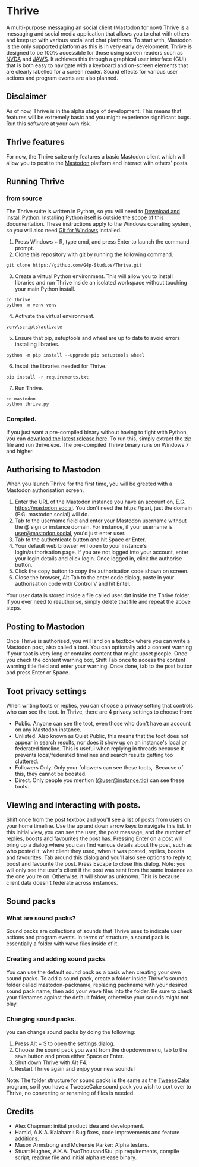 # Thrive

A multi-purpose messaging an social client (Mastodon for now)
Thrive is a messaging and social media application that allows you to chat with others and keep up with various social and chat platforms. To start with, Mastodon is the only supported platform as this is in very early development.
Thrive is designed to be 100% accessible for those using screen readers such as [NVDA](https://nvaccess.org/about-nvda/) and [JAWS](https://www.freedomscientific.com/products/software/jaws/). It achieves this through a graphical user interface (GUI) that is both easy to navigate with a keyboard and on-screen elements that are clearly labelled for a screen reader. Sound effects for various user actions and program events are also planned.

## Disclaimer

As of now, Thrive is in the alpha stage of development. This means that features will be extremely basic and you might experience significant bugs. Run this software at your own risk.

## Thrive features

For now, the Thrive suite only features a basic Mastodon client which will allow you to post to the [Mastodon](https://fedi.tips/what-is-mastodon-what-is-the-fediverse/) platform and interact with others' posts.

## Running Thrive

### from source

The Thrive suite is written in Python, so you will need to [Download and install Python](https://www.python.org/downloads/). Installing Python itself is outside the scope of this documentation.
These instructions apply to the Windows operating system, so you will also need [Git for Windows](https://gitforwindows.org/) installed.

1. Press Windows + R, type cmd, and press Enter to launch the command prompt.
2. Clone this repository with git by running the following command.
```
git clone https://github.com/G4p-Studios/Thrive.git
```
3. Create a virtual Python environment. This will allow you to install libraries and run Thrive inside an isolated workspace without touching your main Python install.
```
cd Thrive
python -m venv venv
```

4. Activate the virtual environment.
```
venv\scripts\activate
```
5. Ensure that pip, setuptools and wheel are up to date to avoid errors installing libraries.
```
python -m pip install --upgrade pip setuptools wheel
```
6. Install the libraries needed for Thrive.
```
pip install -r requirements.txt
```
7. Run Thrive.
```
cd mastodon
python thrive.py
```
### Compiled.
If you just want a pre-compiled binary without having to fight with Python, you can [download the latest release here](https://github.com/G4p-Studios/Thrive/releases/latest/download/thrive.zip). To run this, simply extract the zip file and run thrive.exe.
The pre-compiled Thrive binary runs on Windows 7 and higher.

## Authorising to Mastodon

When you launch Thrive for the first time, you will be greeted with a Mastodon authorisation screen.

1. Enter the URL of the Mastodon instance you have an account on, E.G. https://mastodon.social. You don't need the https://part, just the domain (E.G. mastodon.social) will do.
2. Tab to the username field and enter your Mastodon username without the @ sign or instance domain. For instance, if your username is user@mastodon.social, you'd just enter user.
3. Tab to the authenticate button and hit Space or Enter.
4. Your default web browser will open to your instance's login/authorisation page. If you are not logged into your account, enter your login details and click login. Once logged in, click the authorise button.
5. Click the copy button to copy the authorisation code shown on screen.
6. Close the browser, Alt Tab to the enter code dialog, paste in your authorisation code with Control V and hit Enter.

Your user data is stored inside a file called user.dat inside the Thrive folder. If you ever need to reauthorise, simply delete that file and repeat the above steps.

## Posting to Mastodon

Once Thrive is authorised, you will land on a textbox where you can write a Mastodon post, also called a toot. You can optionally add a content warning if your toot is very long or contains content that might upset people. Once you check the content warning box, Shift Tab once to access the content warning title field and enter your warning. Once done, tab to the post button and press Enter or Space.

## Toot privacy settings

When writing toots or replies, you can choose a privacy setting that controls who can see the toot. In Thrive, there are 4 privacy settings to choose from:

* Public. Anyone can see the toot, even those who don't have an account on any Mastodon instance.
* Unlisted. Also known as Quiet Public, this means that the toot does not appear in search results, nor does it show up on an instance's local or federated timeline. This is useful when replying in threads because it prevents local/federated timelines and search results getting too cluttered.
* Followers Only. Only your followers can see these toots,. Because of this, they cannot be boosted.
* Direct. Only people you mention (@user@instance.tld) can see these toots.

## Viewing and interacting with posts.

Shift once from the post textbox and you'll see a list of posts from users on your home timeline. Use the up and down arrow keys to navigate this list. In this initial view, you can see the user, the post message, and the number of replies, boosts and favourites the post has.
Pressing Enter on a post will bring up a dialog where you can find various details about the post, such as who posted it, what client they used, when it was posted, replies, boosts and favourites. Tab around this dialog and you'll also see options to reply to, boost and favourite the post. Press Escape to close this dialog.
Note: you will only see the user's client if the post was sent from the same instance as the one you're on. Otherwise, it will show as unknown. This is because client data doesn't federate across instances.

## Sound packs

### What are sound packs?

Sound packs are collections of sounds that Thrive uses to indicate user actions and program events. In terms of structure, a sound pack is essentially a folder with wave files inside of it.

### Creating and adding sound packs

You can use the default sound pack as a basis when creating your own sound packs. To add a sound pack, create a folder inside Thrive's sounds folder called mastodon-packname, replacing packname with your desired sound pack name, then add your wave files into the folder. Be sure to check your filenames against the default folder, otherwise your sounds might not play.

### Changing sound packs.

you can change sound packs by doing the following:

1. Press Alt + S to open the settings dialog.
2. Choose the sound pack you want from the dropdown menu, tab to the save button and press either Space or Enter.
3. Shut down Thrive with Alt F4.
4. Restart  Thrive again and enjoy your new sounds!

Note: The folder structure for sound packs is the same as the [TweeseCake](https://tweesecake.app) program, so if you have a TweeseCake sound pack you wish to port over to Thrive, no converting or renaming of files is needed.

## Credits

* Alex Chapman: initial product idea and development.
* Hamid, A.K.A. Kalahami: Bug fixes, code improvements and feature additions.
* Mason Armstrong and Mckensie Parker: Alpha testers.
* Stuart Hughes, A.K.A. TwoThousandStu: pip requirements, compile script, readme file and initial alpha release binary.